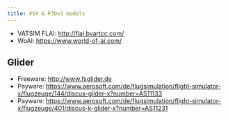 ```yaml
---
title: FSX & P3Dv3 models
---
```


- VATSIM FLAI: <http://flai.bvartcc.com/>
- WoAI: <https://www.world-of-ai.com/>

## Glider
- Freeware: <http://www.fsglider.de>
- Payware: <https://www.aerosoft.com/de/flugsimulation/flight-simulator-x/flugzeuge/144/discus-glider-x?number=AS11133>
- Payware: <https://www.aerosoft.com/de/flugsimulation/flight-simulator-x/flugzeuge/401/discus-k-glider-x?number=AS11231>